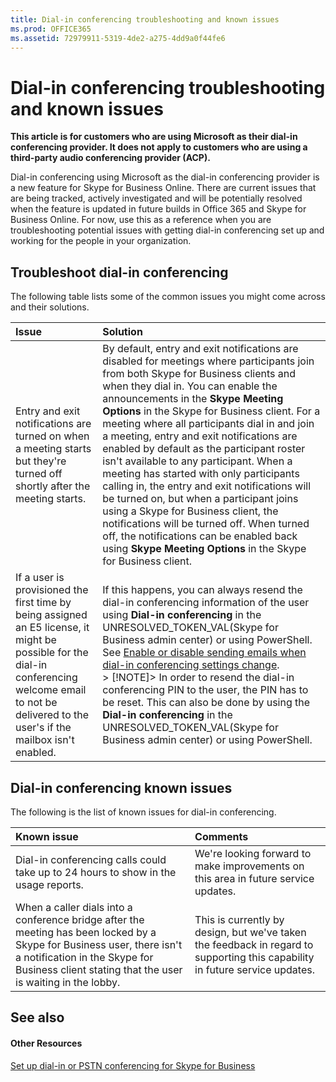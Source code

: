 ```yaml
---
title: Dial-in conferencing troubleshooting and known issues
ms.prod: OFFICE365
ms.assetid: 72979911-5319-4de2-a275-4dd9a0f44fe6
---
```




# Dial-in conferencing troubleshooting and known issues

 **This article is for customers who are using Microsoft as their dial-in conferencing provider. It does not apply to customers who are using a third-party audio conferencing provider (ACP).**
  
    
    

Dial-in conferencing using Microsoft as the dial-in conferencing provider is a new feature for Skype for Business Online. There are current issues that are being tracked, actively investigated and will be potentially resolved when the feature is updated in future builds in Office 365 and Skype for Business Online.
For now, use this as a reference when you are troubleshooting potential issues with getting dial-in conferencing set up and working for the people in your organization.
  
    
    


## Troubleshoot dial-in conferencing

The following table lists some of the common issues you might come across and their solutions.
  
    
    


|**Issue**|**Solution**|
|:-----|:-----|
|Entry and exit notifications are turned on when a meeting starts but they're turned off shortly after the meeting starts.  <br/> |By default, entry and exit notifications are disabled for meetings where participants join from both Skype for Business clients and when they dial in. You can enable the announcements in the **Skype Meeting Options** in the Skype for Business client. For a meeting where all participants dial in and join a meeting, entry and exit notifications are enabled by default as the participant roster isn't available to any participant. When a meeting has started with only participants calling in, the entry and exit notifications will be turned on, but when a participant joins using a Skype for Business client, the notifications will be turned off. When turned off, the notifications can be enabled back using **Skype Meeting Options** in the Skype for Business client. <br/> |
|If a user is provisioned the first time by being assigned an E5 license, it might be possible for the dial-in conferencing welcome email to not be delivered to the user's if the mailbox isn't enabled.  <br/> |If this happens, you can always resend the dial-in conferencing information of the user using **Dial-in conferencing** in the UNRESOLVED_TOKEN_VAL(Skype for Business admin center) or using PowerShell. See [Enable or disable sending emails when dial-in conferencing settings change](enable-or-disable-sending-emails-when-dial-in-conferencing-settings-change.md).  <br/> > [!NOTE]> In order to resend the dial-in conferencing PIN to the user, the PIN has to be reset. This can also be done by using the **Dial-in conferencing** in the UNRESOLVED_TOKEN_VAL(Skype for Business admin center) or using PowerShell.          |
   

## Dial-in conferencing known issues

The following is the list of known issues for dial-in conferencing.
  
    
    


|**Known issue**|**Comments**|
|:-----|:-----|
|Dial-in conferencing calls could take up to 24 hours to show in the usage reports.  <br/> |We're looking forward to make improvements on this area in future service updates.  <br/> |
|When a caller dials into a conference bridge after the meeting has been locked by a Skype for Business user, there isn't a notification in the Skype for Business client stating that the user is waiting in the lobby.  <br/> |This is currently by design, but we've taken the feedback in regard to supporting this capability in future service updates.  <br/> |
   

## See also


#### Other Resources


  
    
    
 [Set up dial-in or PSTN conferencing for Skype for Business](set-up-dial-in-or-pstn-conferencing-for-skype-for-business.md)
